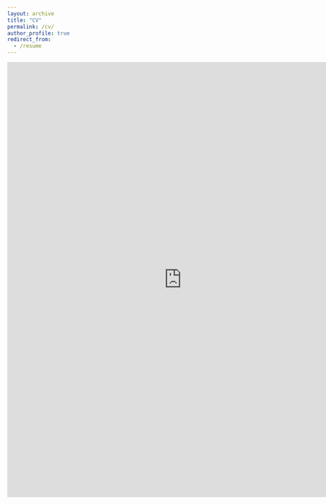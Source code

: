 ```yaml
---
layout: archive
title: "CV"
permalink: /cv/
author_profile: true
redirect_from:
  - /resume
---
```


<embed src="http://yash-vekaria.github.io/files/yash_vekaria_cv.pdf" width="800px" height="1000px" />



<!-- <a href="/_pages/yash_vekaria_cv.pdf" download="yash_vekaria_cv.pdf">Download</a> -->

